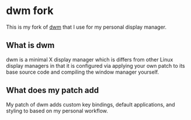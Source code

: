 # dwm fork
This is my fork of [dwm](https://dwm.suckless.org/) that I use for my personal
display manager.

## What is dwm
dwm is a minimal X display manager which is differs from other
Linux display managers in that it is configured via applying your own patch to
its base source code and compiling the window manager yourself.

## What does my patch add
My patch of dwm adds custom key bindings, default applications, and styling to
based on my personal workflow.
